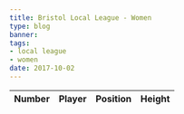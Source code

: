 ```yaml
---
title: Bristol Local League - Women
type: blog
banner: 
tags:
- local league
- women
date: 2017-10-02
---
```


Number | Player | Position | Height 
------ | ------ | -------- | -------

